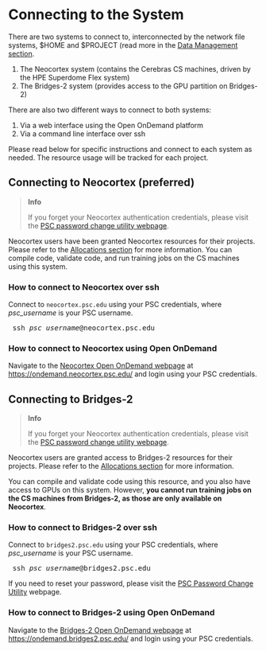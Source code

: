 # Connecting to the System

There are two systems to connect to, interconnected by the network file systems, $HOME and $PROJECT (read more in the [Data Management section](https://www.psc.edu/resources/neocortex/docs/data-management).

1. The Neocortex system (contains the Cerebras CS machines, driven by the HPE Superdome Flex system)
2. The Bridges-2 system (provides access to the GPU partition on Bridges-2)

There are also two different ways to connect to both systems:

1. Via a web interface using the Open OnDemand platform
2. Via a command line interface over ssh

Please read below for specific instructions and connect to each system as needed. The resource usage will be tracked for each project.

<h2>Connecting to Neocortex (preferred)</h2>

<blockquote class="info">
  <strong>Info</strong>
<p>If you forget your Neocortex authentication credentials, please visit the <a href="https://apr.psc.edu/" target="_blank">PSC password change utility webpage</a>.</p>
</blockquote>

Neocortex users have been granted Neocortex resources for their projects. Please refer to the [Allocations section](https://www.psc.edu/resources/neocortex/docs/allocations) for more information. You can compile code, validate code, and run training jobs on the CS machines using this system.

### How to connect to Neocortex over ssh

Connect to `neocortex.psc.edu` using your PSC credentials, where *psc_username* is your PSC username.

<pre> ssh <i>psc_username</i>@neocortex.psc.edu</pre>

### How to connect to Neocortex using Open OnDemand

Navigate to the <a href="https://ondemand.neocortex.psc.edu/" target="_blank">Neocortex Open OnDemand webpage</a> at https://ondemand.neocortex.psc.edu/ and login using your PSC credentials.

## Connecting to Bridges-2

<blockquote class="info">
  <strong>Info</strong>
<p>If you forget your Neocortex authentication credentials, please visit the <a href="https://apr.psc.edu/" target="_blank">PSC password change utility webpage</a>.</p>
</blockquote>

Neocortex users are granted access to Bridges-2 resources for their projects. Please refer to the [Allocations section](https://www.psc.edu/resources/neocortex/docs/allocations) for more information.

You can compile and validate code using this resource, and you also have access to GPUs on this system. However, **you cannot run training jobs on the CS machines from Bridges-2, as those are only available on Neocortex**.

### How to connect to Bridges-2 over ssh

Connect to `bridges2.psc.edu` using your PSC credentials, where *psc_username* is your PSC username. 
<pre> ssh <i>psc_username</i>@bridges2.psc.edu</pre>

If you need to reset your password, please visit the [PSC Password Change Utility](https://apr.psc.edu) webpage.

### How to connect to Bridges-2 using Open OnDemand

Navigate to the <a href="https://ondemand.bridges2.psc.edu/" target="_blank">Bridges-2 Open OnDemand webpage</a> at https://ondemand.bridges2.psc.edu/ and login using your PSC credentials.
